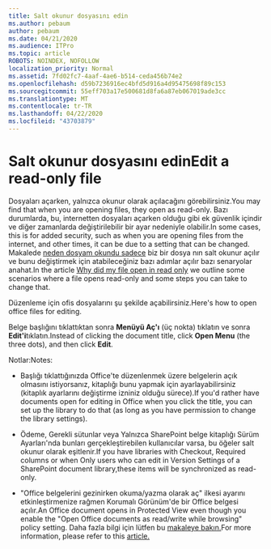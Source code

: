 ```yaml
---
title: Salt okunur dosyasını edin
ms.author: pebaum
author: pebaum
ms.date: 04/21/2020
ms.audience: ITPro
ms.topic: article
ROBOTS: NOINDEX, NOFOLLOW
localization_priority: Normal
ms.assetid: 7fd02fc7-4aaf-4ae6-b514-ceda456b74e2
ms.openlocfilehash: d59b7236916ec4bfd5d916a4d95475698f89c153
ms.sourcegitcommit: 55eff703a17e500681d8fa6a87eb067019ade3cc
ms.translationtype: MT
ms.contentlocale: tr-TR
ms.lasthandoff: 04/22/2020
ms.locfileid: "43703879"
---
```

# <a name="edit-a-read-only-file"></a><span data-ttu-id="96d1d-102">Salt okunur dosyasını edin</span><span class="sxs-lookup"><span data-stu-id="96d1d-102">Edit a read-only file</span></span>

<span data-ttu-id="96d1d-103">Dosyaları açarken, yalnızca okunur olarak açılacağını görebilirsiniz.</span><span class="sxs-lookup"><span data-stu-id="96d1d-103">You may find that when you are opening files, they open as read-only.</span></span> <span data-ttu-id="96d1d-104">Bazı durumlarda, bu, internetten dosyaları açarken olduğu gibi ek güvenlik içindir ve diğer zamanlarda değiştirilebilir bir ayar nedeniyle olabilir.</span><span class="sxs-lookup"><span data-stu-id="96d1d-104">In some cases, this is for added security, such as when you are opening files from the internet, and other times, it can be due to a setting that can be changed.</span></span> <span data-ttu-id="96d1d-105">Makalede [neden dosyam okundu sadece](https://support.office.com/article/Why-did-my-file-open-read-only-3ab4b792-da50-4b38-8628-14c64e1f1d15) biz bir dosya nın salt okunur açılır ve bunu değiştirmek için atabileceğiniz bazı adımlar açılır bazı senaryolar anahat.</span><span class="sxs-lookup"><span data-stu-id="96d1d-105">In the article [Why did my file open in read only](https://support.office.com/article/Why-did-my-file-open-read-only-3ab4b792-da50-4b38-8628-14c64e1f1d15) we outline some scenarios where a file opens read-only and some steps you can take to change that.</span></span>

<span data-ttu-id="96d1d-106">Düzenleme için ofis dosyalarını şu şekilde açabilirsiniz.</span><span class="sxs-lookup"><span data-stu-id="96d1d-106">Here's how to open office files for editing.</span></span>

<span data-ttu-id="96d1d-107">Belge başlığını tıklattıktan sonra **Menüyü Aç'ı** (üç nokta) tıklatın ve sonra **Edit'i**tıklatın.</span><span class="sxs-lookup"><span data-stu-id="96d1d-107">Instead of clicking the document title, click **Open Menu** (the three dots), and then click **Edit**.</span></span>

<span data-ttu-id="96d1d-108">Notlar:</span><span class="sxs-lookup"><span data-stu-id="96d1d-108">Notes:</span></span>

- <span data-ttu-id="96d1d-109">Başlığı tıklattığınızda Office'te düzenlenmek üzere belgelerin açık olmasını istiyorsanız, kitaplığı bunu yapmak için ayarlayabilirsiniz (kitaplık ayarlarını değiştirme izniniz olduğu sürece).</span><span class="sxs-lookup"><span data-stu-id="96d1d-109">If you'd rather have documents open for editing in Office when you click the title, you can set up the library to do that (as long as you have permission to change the library settings).</span></span>

- <span data-ttu-id="96d1d-110">Ödeme, Gerekli sütunlar veya Yalnızca SharePoint belge kitaplığı Sürüm Ayarları'nda bunları gerçekleştirebilen kullanıcılar varsa, bu öğeler salt okunur olarak eşitlenir.</span><span class="sxs-lookup"><span data-stu-id="96d1d-110">If you have libraries with Checkout, Required columns or when Only users who can edit in Version Settings of a SharePoint document library,these items will be synchronized as read-only.</span></span>

- <span data-ttu-id="96d1d-111">"Office belgelerini gezinirken okuma/yazma olarak aç" ilkesi ayarını etkinleştirmenize rağmen Korumalı Görünüm'de bir Office belgesi açılır.</span><span class="sxs-lookup"><span data-stu-id="96d1d-111">An Office document opens in Protected View even though you enable the "Open Office documents as read/write while browsing" policy setting.</span></span> <span data-ttu-id="96d1d-112">Daha fazla bilgi için lütfen bu [makaleye bakın.](https://support.microsoft.com/help/983047/an-office-document-opens-in-protected-view-even-though-you-enable-the)</span><span class="sxs-lookup"><span data-stu-id="96d1d-112">For more information, please refer to this [article.](https://support.microsoft.com/help/983047/an-office-document-opens-in-protected-view-even-though-you-enable-the)</span></span>

